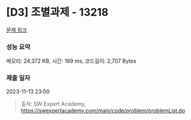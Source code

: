 # [D3] 조별과제 - 13218 

[문제 링크](https://swexpertacademy.com/main/code/problem/problemDetail.do?contestProbId=AXzjvCCq-PwDFASs) 

### 성능 요약

메모리: 24,372 KB, 시간: 169 ms, 코드길이: 2,707 Bytes

### 제출 일자

2023-11-13 23:00



> 출처: SW Expert Academy, https://swexpertacademy.com/main/code/problem/problemList.do
